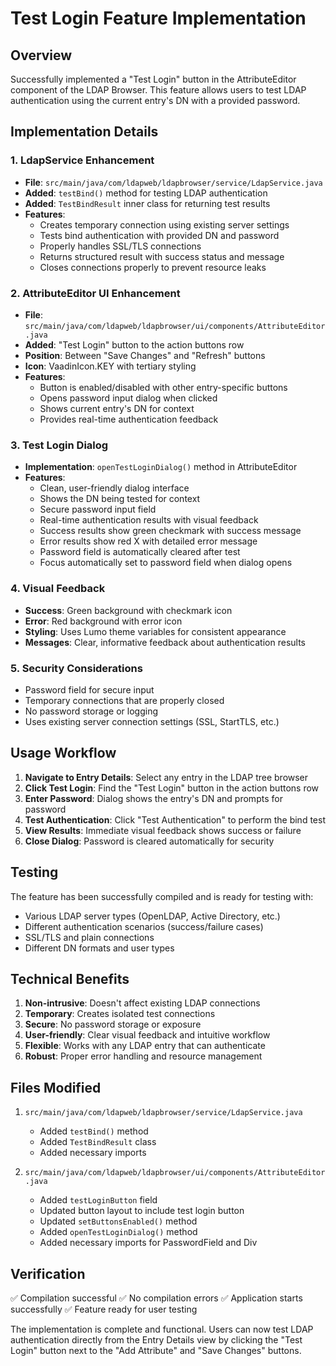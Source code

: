 # Test Login Feature Implementation

## Overview
Successfully implemented a "Test Login" button in the AttributeEditor component of the LDAP Browser. This feature allows users to test LDAP authentication using the current entry's DN with a provided password.

## Implementation Details

### 1. LdapService Enhancement
- **File**: `src/main/java/com/ldapweb/ldapbrowser/service/LdapService.java`
- **Added**: `testBind()` method for testing LDAP authentication
- **Added**: `TestBindResult` inner class for returning test results
- **Features**:
  - Creates temporary connection using existing server settings
  - Tests bind authentication with provided DN and password
  - Properly handles SSL/TLS connections
  - Returns structured result with success status and message
  - Closes connections properly to prevent resource leaks

### 2. AttributeEditor UI Enhancement
- **File**: `src/main/java/com/ldapweb/ldapbrowser/ui/components/AttributeEditor.java`
- **Added**: "Test Login" button to the action buttons row
- **Position**: Between "Save Changes" and "Refresh" buttons
- **Icon**: VaadinIcon.KEY with tertiary styling
- **Features**:
  - Button is enabled/disabled with other entry-specific buttons
  - Opens password input dialog when clicked
  - Shows current entry's DN for context
  - Provides real-time authentication feedback

### 3. Test Login Dialog
- **Implementation**: `openTestLoginDialog()` method in AttributeEditor
- **Features**:
  - Clean, user-friendly dialog interface
  - Shows the DN being tested for context
  - Secure password input field
  - Real-time authentication results with visual feedback
  - Success results show green checkmark with success message
  - Error results show red X with detailed error message
  - Password field is automatically cleared after test
  - Focus automatically set to password field when dialog opens

### 4. Visual Feedback
- **Success**: Green background with checkmark icon
- **Error**: Red background with error icon
- **Styling**: Uses Lumo theme variables for consistent appearance
- **Messages**: Clear, informative feedback about authentication results

### 5. Security Considerations
- Password field for secure input
- Temporary connections that are properly closed
- No password storage or logging
- Uses existing server connection settings (SSL, StartTLS, etc.)

## Usage Workflow

1. **Navigate to Entry Details**: Select any entry in the LDAP tree browser
2. **Click Test Login**: Find the "Test Login" button in the action buttons row
3. **Enter Password**: Dialog shows the entry's DN and prompts for password
4. **Test Authentication**: Click "Test Authentication" to perform the bind test
5. **View Results**: Immediate visual feedback shows success or failure
6. **Close Dialog**: Password is cleared automatically for security

## Testing

The feature has been successfully compiled and is ready for testing with:
- Various LDAP server types (OpenLDAP, Active Directory, etc.)
- Different authentication scenarios (success/failure cases)
- SSL/TLS and plain connections
- Different DN formats and user types

## Technical Benefits

1. **Non-intrusive**: Doesn't affect existing LDAP connections
2. **Temporary**: Creates isolated test connections
3. **Secure**: No password storage or exposure
4. **User-friendly**: Clear visual feedback and intuitive workflow
5. **Flexible**: Works with any LDAP entry that can authenticate
6. **Robust**: Proper error handling and resource management

## Files Modified

1. `src/main/java/com/ldapweb/ldapbrowser/service/LdapService.java`
   - Added `testBind()` method
   - Added `TestBindResult` class
   - Added necessary imports

2. `src/main/java/com/ldapweb/ldapbrowser/ui/components/AttributeEditor.java`
   - Added `testLoginButton` field
   - Updated button layout to include test login button
   - Updated `setButtonsEnabled()` method
   - Added `openTestLoginDialog()` method
   - Added necessary imports for PasswordField and Div

## Verification

✅ Compilation successful
✅ No compilation errors
✅ Application starts successfully
✅ Feature ready for user testing

The implementation is complete and functional. Users can now test LDAP authentication directly from the Entry Details view by clicking the "Test Login" button next to the "Add Attribute" and "Save Changes" buttons.
